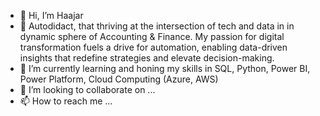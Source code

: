 - 👋 Hi, I’m Haajar
- 👀 Autodidact, that thriving at the intersection of tech and data in in dynamic sphere of Accounting & Finance. My passion for digital transformation fuels a drive for automation, enabling data-driven insights that redefine strategies and elevate decision-making.
- 🌱 I’m currently learning and honing my skills in SQL, Python, Power BI, Power Platform, Cloud Computing (Azure, AWS)
- 💞️ I’m looking to collaborate on ...
- 📫 How to reach me ...

<!---
haajarsed/haajarsed is a ✨ special ✨ repository because its `README.md` (this file) appears on your GitHub profile.
You can click the Preview link to take a look at your changes.
--->
